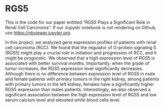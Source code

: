 # RGS5
This is the code for our paper entitled "RGS5 Plays a Significant Role in Renal Cell Carcinoma". If our Jupyter notebook is not rendering on Github, use https://nbviewer.jupyter.org.

In this project, we analyzed gene expression profiles of patients with renal cell carcinoma (RCC). 
We found that the regulator of G-protein signaling 5 (RGS5) might play a crucial role in initiation and progression of RCC, and it might be prognostic. We observed that a high expression level of RGS5 is associated with better survival months. Importantly, when the grade of tumor increases, the RGS5 expression level significantly decreases. Although there is no difference between expression level of RGS5 in male and female patients with primary tumors in the right kidney, among patients with primary tumors in the left kidney, females have a significantly higher RGS5 expression than males patients. Interestingly, we also observed a significant association between the high expression level of RGS5 and low serum calcium level and elevated white blood cells level.
